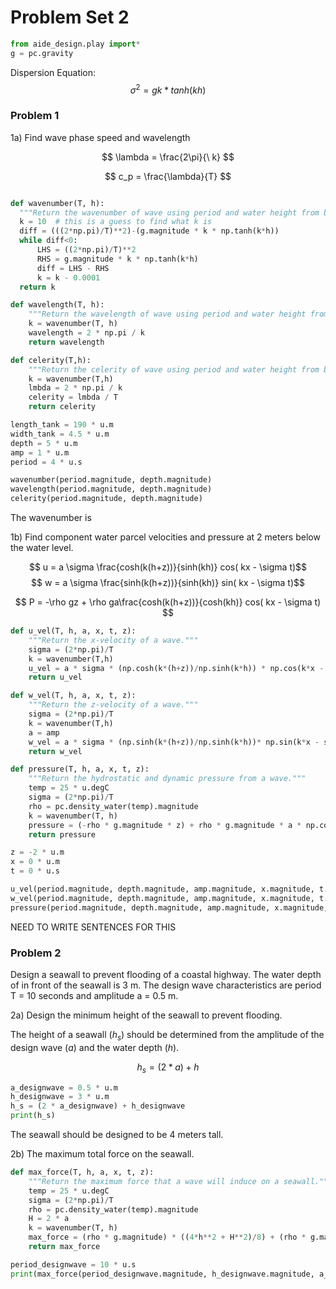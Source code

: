 # Problem Set 2

```python
from aide_design.play import*
g = pc.gravity
```
Dispersion Equation:
$$ \sigma^2 = gk*tanh(kh) $$

### Problem 1
1a) Find wave phase speed and wavelength

$$ \lambda = \frac{2\pi}{\ k} $$

$$ c_p = \frac{\lambda}{T} $$

```python

def wavenumber(T, h):
  """Return the wavenumber of wave using period and water height from bed."""
  k = 10  # this is a guess to find what k is
  diff = (((2*np.pi)/T)**2)-(g.magnitude * k * np.tanh(k*h))
  while diff<0:
      LHS = ((2*np.pi)/T)**2
      RHS = g.magnitude * k * np.tanh(k*h)
      diff = LHS - RHS
      k = k - 0.0001
  return k

def wavelength(T, h):
    """Return the wavelength of wave using period and water height from bed."""
    k = wavenumber(T, h)
    wavelength = 2 * np.pi / k
    return wavelength

def celerity(T,h):
    """Return the celerity of wave using period and water height from bed."""
    k = wavenumber(T,h)
    lmbda = 2 * np.pi / k
    celerity = lmbda / T
    return celerity

length_tank = 190 * u.m
width_tank = 4.5 * u.m
depth = 5 * u.m
amp = 1 * u.m
period = 4 * u.s

wavenumber(period.magnitude, depth.magnitude)
wavelength(period.magnitude, depth.magnitude)
celerity(period.magnitude, depth.magnitude)
```
The wavenumber is

1b) Find component water parcel velocities and pressure at 2 meters below the water level.

$$ u = a \sigma \frac{cosh(k(h+z))}{sinh(kh)} cos( kx - \sigma t)$$
$$ w = a \sigma \frac{sinh(k(h+z))}{sinh(kh)} sin( kx - \sigma t)$$

$$ P = -\rho gz + \rho ga\frac{cosh(k(h+z))}{cosh(kh)} cos( kx - \sigma t) $$

```python
def u_vel(T, h, a, x, t, z):
    """Return the x-velocity of a wave."""
    sigma = (2*np.pi)/T
    k = wavenumber(T,h)
    u_vel = a * sigma * (np.cosh(k*(h+z))/np.sinh(k*h)) * np.cos(k*x - sigma*t)
    return u_vel

def w_vel(T, h, a, x, t, z):
    """Return the z-velocity of a wave."""
    sigma = (2*np.pi)/T
    k = wavenumber(T,h)
    a = amp
    w_vel = a * sigma * (np.sinh(k*(h+z))/np.sinh(k*h))* np.sin(k*x - sigma*t)
    return w_vel    

def pressure(T, h, a, x, t, z):
    """Return the hydrostatic and dynamic pressure from a wave."""
    temp = 25 * u.degC
    sigma = (2*np.pi)/T
    rho = pc.density_water(temp).magnitude
    k = wavenumber(T, h)
    pressure = (-rho * g.magnitude * z) + rho * g.magnitude * a * np.cosh(k*(h+z))/np.cosh(k*h) * np.cos(k*x - sigma*t)
    return pressure

z = -2 * u.m
x = 0 * u.m
t = 0 * u.s

u_vel(period.magnitude, depth.magnitude, amp.magnitude, x.magnitude, t.magnitude, z.magnitude)
w_vel(period.magnitude, depth.magnitude, amp.magnitude, x.magnitude, t.magnitude, z.magnitude)
pressure(period.magnitude, depth.magnitude, amp.magnitude, x.magnitude, t.magnitude, z.magnitude)
```

NEED TO WRITE SENTENCES FOR THIS

### Problem 2
Design a seawall to prevent flooding of a coastal highway. The water depth of in front of the seawall is 3 m. The design wave characteristics are period T = 10 seconds and amplitude a = 0.5 m.

2a) Design the minimum height of the seawall to prevent flooding.

The height of a seawall ($h_s$) should be determined from the amplitude of the design wave ($a$) and the water depth ($h$).   

$$ h_s = (2 * a) + h $$

```python
a_designwave = 0.5 * u.m
h_designwave = 3 * u.m
h_s = (2 * a_designwave) + h_designwave
print(h_s)
```

The seawall should be designed to be 4 meters tall.

2b) The maximum total force on the seawall.



```python
def max_force(T, h, a, x, t, z):
    """Return the maximum force that a wave will induce on a seawall."""
    temp = 25 * u.degC
    sigma = (2*np.pi)/T
    rho = pc.density_water(temp).magnitude
    H = 2 * a
    k = wavenumber(T, h)
    max_force = (rho * g.magnitude) * ((4*h**2 + H**2)/8) + (rho * g.magnitude * h * a * np.tanh(k*h)/(k*h))
    return max_force

period_designwave = 10 * u.s
print(max_force(period_designwave.magnitude, h_designwave.magnitude, a_designwave.magnitude, x, t, z))

```
